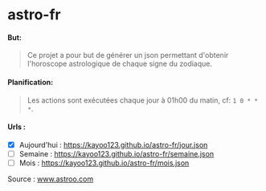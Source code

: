 # astro-fr

#### But:
> Ce projet a pour but de générer un json permettant d'obtenir l'horoscope astrologique de chaque signe du zodiaque.

#### Planification:
> Les actions sont exécutées chaque jour à 01h00 du matin, cf: `1 0 * * *`.

#### Urls :
- [x] Aujourd'hui : https://kayoo123.github.io/astro-fr/jour.json
- [ ] Semaine : https://kayoo123.github.io/astro-fr/semaine.json
- [ ] Mois : https://kayoo123.github.io/astro-fr/mois.json

Source : www.astroo.com
